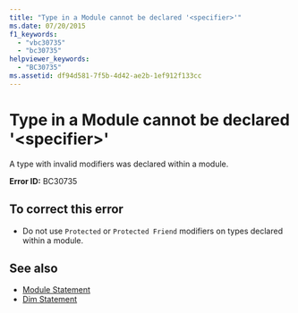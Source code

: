 ```yaml
---
title: "Type in a Module cannot be declared '<specifier>'"
ms.date: 07/20/2015
f1_keywords: 
  - "vbc30735"
  - "bc30735"
helpviewer_keywords: 
  - "BC30735"
ms.assetid: df94d581-7f5b-4d42-ae2b-1ef912f133cc
---
```

# Type in a Module cannot be declared '\<specifier>'
A type with invalid modifiers was declared within a module.  
  
 **Error ID:** BC30735  
  
## To correct this error  
  
- Do not use `Protected` or `Protected Friend` modifiers on types declared within a module.  
  
## See also

- [Module Statement](../language-reference/statements/module-statement.md)
- [Dim Statement](../language-reference/statements/dim-statement.md)
